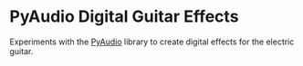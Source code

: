 # PyAudio Digital Guitar Effects
Experiments with the [PyAudio](https://github.com/jleb/pyaudio) library to create digital effects for the electric guitar.
